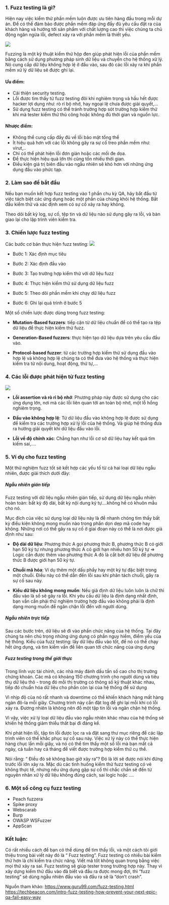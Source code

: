 ### 1. Fuzz testing là gì?
Hiện nay việc kiểm thử phần mềm luôn được ưu tiên hàng đầu trong mỗi dự án. Để có thể đảm bảo được phần mềm đáp ứng đầy đủ yêu cầu đặt ra của khách hàng và hướng tới sản phẩm với chất lượng cao thì việc chúng ta chủ động ngăn ngừa lỗi, defect xảy ra với phần mềm là thiết yếu.

![](https://images.viblo.asia/bb06e00f-0dbc-4f96-8eb0-ac2a3a20a15b.png)

Fuzzing là một kỹ thuật kiểm thử hộp đen giúp phát hiện lỗi của phần mềm bằng cách sử dụng phương pháp sinh dữ liệu và chuyển cho hệ thống xử lý. Nó cung cấp dữ liệu không hợp lệ ở đầu vào, sau đó các lỗi xảy ra khi phần mềm xử lý dữ liệu sẽ được ghi lại.

#### Ưu điểm:
- Cải thiện security testing.
- Lỗi được tìm thấy từ fuzz testing đôi khi nghiêm trọng và hầu hết được hacker lợi dụng như: rò rỉ bộ nhớ, hay ngoại lệ chưa được giải quyết,...
- Sử dụng fuzz testing có thể tránh trường hợp sót trường hợp kiểm thử khi mà tester kiểm thử thủ công hoặc không đủ thời gian và nguồn lực.
#### Nhược điểm:
- Không thể cung cấp đầy đủ về lỗi bảo mật tổng thể
- Ít hiệu quả hơn với các lỗi không gây ra sự cố treo phần mềm như: virut,..
- Chỉ có thể phát hiện lỗi đơn giản hoặc các mối đe dọa.
- Để thực hiện hiệu quả lớn thì cũng tốn nhiều thời gian.
- Điều kiện giá trị biên đầu vào ngẫu nhiên sẽ khó hơn với những ứng dụng đầu vào phức tạp.


### 2. Làm sao để bắt đầu
Nếu bạn muốn kết hợp fuzz testing vào 1 phần chu kỳ QA, hãy bắt đầu từ việc tách biệt các ứng dụng hoặc một phần của chúng khỏi hệ thống. Bắt đầu kiểm thử và xác định xem có sự cố xảy ra hay không.

Theo dõi bất kỳ log, sự cố, tệp tin và dữ liệu nào sử dụng gây ra lỗi, và bàn giao lại cho lập trình viên kiểm tra.

### 3. Chiến lược fuzz testing
Các bước cơ bản thực hiện fuzz testing:
![](https://images.viblo.asia/d22cf489-28c4-45c3-8143-880f9548a2b7.png)
- Bước 1: Xác định mục tiêu

- Bước 2: Xác định đầu vào

- Bước 3: Tạo trường hợp kiểm thử với dữ liệu fuzz

- Bước 4: Thực hiện kiểm thử sử dụng dữ liệu fuzz

- Bước 5: Theo dõi phần mềm khi chạy dữ liệu fuzz

- Bước 6: Ghi lại quá trình ở bước 5

Một số chiến lược được dùng trong fuzz testing:

- **Mutation-Based fuzzers**: tiếp cận từ dữ liệu chuẩn để có thể tạo ra tệp dữ liệu để thực hiện kiểm thử fuzz.

- **Generation-Based fuzzers**: thực hiện tạo dữ liệu dựa trên yêu cầu đầu vào.

- **Protocol-based fuzzer**: từ các trường hợp kiểm thử sử dụng đầu vào hợp lệ và không hợp lệ chúng ta có thể đưa vào hệ thống và thực hiện kiểm tra từ nội dung, hoạt động, thứ tự,...

### 4. Các lỗi được phát hiện từ fuzz testing

![](https://images.viblo.asia/a6cdf479-c2b8-4943-a579-8c5097311f3e.jpg)

- **Lỗi assertion và rò rỉ bộ nhớ**: Phương pháp này được sử dụng cho các ứng dụng lớn, nơi mà các lỗi liên quan tới an toàn bộ nhớ, một lỗ hổng nghiêm trọng.

- **Đầu vào không hợp lệ**: Từ dữ liệu đầu vào không hợp lệ được sử dụng để kiểm tra các trường hợp xử lý lỗi của hệ thống. Và giúp hệ thống đưa ra hướng giải quyết khi dữ liệu đầu vào lỗi.

- **Lỗi về độ chính xác**: Chẳng hạn như lỗi cơ sở dữ liệu hay kết quả tìm kiếm sai,....


### 5. Ví dụ cho fuzz testing
Một thử nghiệm fuzz tốt sẽ kết hợp các yếu tố từ cả hai loại dữ liệu ngẫu nhiên, được giải thích dưới đây:

##### Ngẫu nhiên gián tiếp
Fuzz testing với dữ liệu ngẫu nhiên gián tiếp, sử dụng dữ liệu ngẫu nhiên hoàn toàn: bất kỳ độ dài, bất kỳ nội dung ký tự….không hề có khuôn mẫu cho nó.

Mục đích của việc sử dụng loại dữ liệu này là để nhanh chóng tìm thấy bất kỳ điều kiện không mong muốn nào trong phần dọn dẹp mã code hay không. Những nơi có thể gây ra sự cố ở giai đoạn này có thể là nơi được giả định như sau:

- **Độ dài dữ liệu**: 
Phương thức A gọi phương thức B, phương thức B có giới hạn 50 ký tự nhưng phương thức A có giới hạn nhiều hơn 50 ký tự => Logic cần được thêm vào phương thức A đó là cắt bớt dữ liệu để phương thức B được giới hạn 50 ký tự.

- **Chuỗi mã hóa**:
Ví dụ thêm một dấu phẩy hay một ký tự đặc biệt trong một chuỗi. Điều này có thể dẫn đến lỗi sau khi phân tách chuỗi, gây ra sự cố sau này.

- **Kiểu dữ liệu không mong muốn**:
Nếu giả định dữ liệu luôn luôn là chữ thì đầu vào là số sẽ gây ra lỗi. Khi yêu cầu dữ liệu là định dạng nhất định, bạn vẫn cần phải thử nghiệm trường hợp đầu vào không phải là định dạng mong muốn để ngăn chặn lỗi đến với người dùng.

##### Ngẫu nhiên trực tiếp
Sau các bước trên, dữ liệu sẽ đi vào phần chức năng của hệ thống. Tại đây chúng ta nên chú trọng những ứng dụng có phần nguy hiểm, điểm yếu của hệ thống.
Kiểu của fuzz testing: lấy dữ liệu đầu vào tốt, để nó có thể chạy hết ứng dụng, và tìm kiếm vấn đề liên quan tới chức năng của ứng dụng

##### Fuzz testing trong thế giới thực
Trong lĩnh vực tài chính, các nhà máy đánh dấu tần số cao cho thị trường chứng khoán. Các mã có khoảng 150 chương trình cho người dùng và tiêu thụ dữ liệu thô - trong đó mỗi thị trường có thông số kỹ thuật khác nhau, tiếp đó chuẩn hóa dữ liệu cho phần còn lại của hệ thống để sử dụng

Vì nhịp độ của nó rất nhanh và downtime có thể khiến khách hàng mất hàng ngàn đô-la mỗi giây. Chương trình này cần đặt log để ghi lại mỗi khi có lỗi xảy ra. Đương nhiên là không nên đổ một tập tin lỗi và ngăn chặn hệ thống.

Vì vậy, việc xử lý loại dữ liệu đầu vào ngẫu nhiên khác nhau của hệ thống sẽ khiến hệ thống giảm thiểu thất bại đi đáng kể.

Khi phát hiện lỗi, tập tin lỗi được lọc ra và đặt sang thư mục riêng để các lập trình viên có thể khắc phục sự cố sau này. Việc xử lý này có thể thực hiện hàng chục lần mỗi giây, và nó có thể tìm thấy một số lỗi mà bạn mất cả ngày, cả tuần hay cả tháng để viết được trường hợp kiểm thử cụ thể.

Nói rằng: “ Điều đó sẽ không bao giờ xảy ra”?
Đó là lời sẽ được nói khi đứng trước lỗi lớn xảy ra. Mặc dù các tình huống kiểm thử fuzz testing có vẻ không thực tế, nhưng nếu ứng dụng gặp sự cố thì chắc chắn sẽ đến từ nguyên nhân xử lý dữ liệu không đúng cách, sai logic hoặc ….

### 6. Một số công cụ fuzz testing
- Peach fuzzera
- Spike proxy
- Webscarab
- Burp
- OWASP WSFuzzer
- AppScan

### Kết luận:
Có rất nhiều cách để bạn có thể dùng để tìm thấy lỗi, và một cách tôi giới thiệu trong bài viết này đó là “ Fuzz testing”. Fuzz testing có nhiều bài kiểm thử hơn là chỉ kiểm tra chức năng. Viết mã tốt không quan trọng bằng việc mọi thứ xảy ra sai. Fuzz testing sẽ giúp tester trong trường hợp này. Thay vì xây dựng kiểm thử đầu vào đã biết và đầu ra được mong đợi, thì “fuzz testing” sẽ dùng ngẫu nhiên đầu vào và đầu ra sẽ là “don’t crash”.

Nguồn tham khảo: 
https://www.guru99.com/fuzz-testing.html
https://techbeacon.com/intro-fuzz-testing-how-prevent-your-next-epic-qa-fail-easy-way